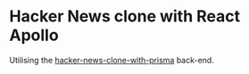 # Hacker News clone with React Apollo

Utilising the [hacker-news-clone-with-prisma](https://github.com/krynv/hacker-news-clone-with-prisma) back-end. 